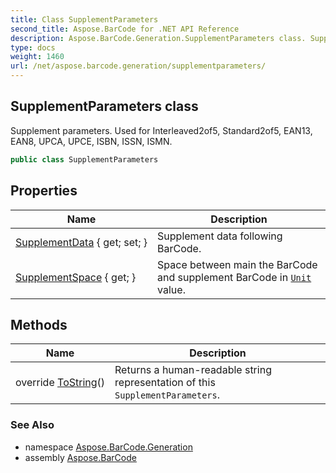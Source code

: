 ```yaml
---
title: Class SupplementParameters
second_title: Aspose.BarCode for .NET API Reference
description: Aspose.BarCode.Generation.SupplementParameters class. Supplement parameters. Used for Interleaved2of5 Standard2of5 EAN13 EAN8 UPCA UPCE ISBN ISSN ISMN
type: docs
weight: 1460
url: /net/aspose.barcode.generation/supplementparameters/
---
```

## SupplementParameters class

Supplement parameters. Used for Interleaved2of5, Standard2of5, EAN13, EAN8, UPCA, UPCE, ISBN, ISSN, ISMN.

```csharp
public class SupplementParameters
```

## Properties

| Name | Description |
| --- | --- |
| [SupplementData](../../aspose.barcode.generation/supplementparameters/supplementdata/) { get; set; } | Supplement data following BarCode. |
| [SupplementSpace](../../aspose.barcode.generation/supplementparameters/supplementspace/) { get; } | Space between main the BarCode and supplement BarCode in [`Unit`](../unit/) value. |

## Methods

| Name | Description |
| --- | --- |
| override [ToString](../../aspose.barcode.generation/supplementparameters/tostring/)() | Returns a human-readable string representation of this `SupplementParameters`. |

### See Also

* namespace [Aspose.BarCode.Generation](../../aspose.barcode.generation/)
* assembly [Aspose.BarCode](../../)


